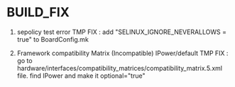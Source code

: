 # BUILD_FIX
 
 1. sepolicy test error
    TMP FIX : add "SELINUX_IGNORE_NEVERALLOWS = true" to BoardConfig.mk

 2. Framework compatibility Matrix (Incompatible) IPower/default
    TMP FIX : go to hardware/interfaces/compatibility_matrices/compatibility_matrix.5.xml file. find IPower and make it optional="true"
